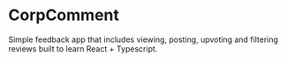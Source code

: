 # CorpComment

Simple feedback app that includes viewing, posting, upvoting and filtering reviews built to learn React + Typescript.
